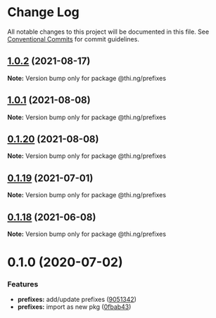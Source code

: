 # Change Log

All notable changes to this project will be documented in this file.
See [Conventional Commits](https://conventionalcommits.org) for commit guidelines.

## [1.0.2](https://github.com/thi-ng/umbrella/compare/@thi.ng/prefixes@1.0.1...@thi.ng/prefixes@1.0.2) (2021-08-17)

**Note:** Version bump only for package @thi.ng/prefixes





## [1.0.1](https://github.com/thi-ng/umbrella/compare/@thi.ng/prefixes@0.1.20...@thi.ng/prefixes@1.0.1) (2021-08-08)

**Note:** Version bump only for package @thi.ng/prefixes





## [0.1.20](https://github.com/thi-ng/umbrella/compare/@thi.ng/prefixes@0.1.19...@thi.ng/prefixes@0.1.20) (2021-08-08)

**Note:** Version bump only for package @thi.ng/prefixes





## [0.1.19](https://github.com/thi-ng/umbrella/compare/@thi.ng/prefixes@0.1.18...@thi.ng/prefixes@0.1.19) (2021-07-01)

**Note:** Version bump only for package @thi.ng/prefixes





## [0.1.18](https://github.com/thi-ng/umbrella/compare/@thi.ng/prefixes@0.1.17...@thi.ng/prefixes@0.1.18) (2021-06-08)

**Note:** Version bump only for package @thi.ng/prefixes





# 0.1.0 (2020-07-02)


### Features

* **prefixes:** add/update prefixes ([9051342](https://github.com/thi-ng/umbrella/commit/905134278b6a9d832669f2007b48142718ee964c))
* **prefixes:** import as new pkg ([0fbab43](https://github.com/thi-ng/umbrella/commit/0fbab43c9acbd89f01615672cadd964df7f9a5a3))
